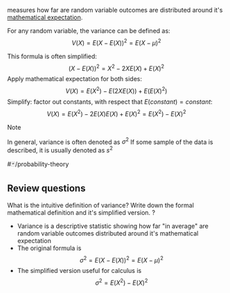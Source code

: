 measures how far are random variable outcomes are distributed around it's [mathematical expectation](mathematical%20expectation.md).

For any random variable, the variance can be defined as:
$$V(X) = E(X - E(X))^2 = E(X - \mu)^{2}$$

This formula is often simplified:
$$(X - E(X))^{2}= X^{2} - 2 X E(X) + E(X)^2$$
Apply mathematical expectation for both sides:
$$V(X)= E(X^{2}) - E(2 X E(X)) + E(E(X)^2)$$
Simplify: factor out constants, with respect that $E(constant) = constant$:
$$V(X)= E(X^{2}) - 2 E(X) E(X) + E(X)^{2} = E(X^{2})- E(X)^2 $$ 

>[!Note]
>In general, variance is often denoted as $\sigma^2$
>If some sample of the data is described, it is usually denoted as $s^2$

#🃏/probability-theory
## Review questions
What is the intuitive definition of variance? Write down the formal mathematical definition and it's simplified version.
?
- Variance is a descriptive statistic showing how far "in average" are random variable outcomes distributed around it's mathematical expectation
- The original formula is $$\sigma^{2}=E(X-E(X))^{2}=E(X-\mu)^{2}$$
- The simplified version useful for calculus is $$\sigma^{2}=E(X^{2})-E(X)^{2}$$
<!--SR:!2026-08-02,450,330-->